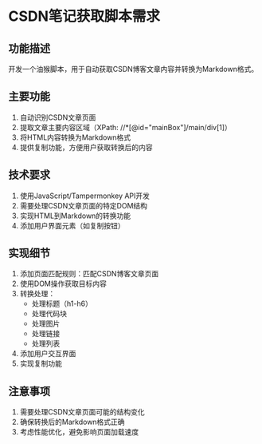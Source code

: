 # CSDN笔记获取脚本需求

## 功能描述
开发一个油猴脚本，用于自动获取CSDN博客文章内容并转换为Markdown格式。

## 主要功能
1. 自动识别CSDN文章页面
2. 提取文章主要内容区域（XPath: //*[@id="mainBox"]/main/div[1]）
3. 将HTML内容转换为Markdown格式
4. 提供复制功能，方便用户获取转换后的内容

## 技术要求
1. 使用JavaScript/Tampermonkey API开发
2. 需要处理CSDN文章页面的特定DOM结构
3. 实现HTML到Markdown的转换功能
4. 添加用户界面元素（如复制按钮）

## 实现细节
1. 添加页面匹配规则：匹配CSDN博客文章页面
2. 使用DOM操作获取目标内容
3. 转换处理：
   - 处理标题（h1-h6）
   - 处理代码块
   - 处理图片
   - 处理链接
   - 处理列表
4. 添加用户交互界面
5. 实现复制功能

## 注意事项
1. 需要处理CSDN文章页面可能的结构变化
2. 确保转换后的Markdown格式正确
3. 考虑性能优化，避免影响页面加载速度